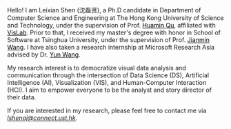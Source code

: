 Hello! I am Leixian Shen (沈磊贤), a Ph.D candidate in Department of Computer Science and Engineering at The Hong Kong University of Science and Technology, under the supervision of Prof. [<font color=Black>Huamin Qu</font>](http://www.huamin.org/), affiliated with [<font color=Black>VisLab</font>](http://vis.cse.ust.hk/). Prior to that, I received my master's degree with honor in School of Software at Tsinghua University, under the supervision of Prof. [<font color=Black>Jianmin Wang</font>](https://www.thss.tsinghua.edu.cn/en/faculty/jianminwang.htm). I have also taken a research internship at Microsoft Research Asia advised by Dr. [<font color=Black>Yun Wang</font>](https://www.microsoft.com/en-us/research/people/wangyun/).

My research interest is to democratize visual data analysis and communication through the intersection of Data Science (DS), Artificial Intelligence (AI), Visualization (VIS), and Human-Computer Interaction (HCI). I aim to empower everyone to be the analyst and story director of their data.

<!-- especially on Human-AI Collaboration, AI for Visualization, Text-Visual Interplay, and Intelligent Data Visualization Creation. -->

If you are interested in my research, please feel free to contact me via *<u>lshenaj@connect.ust.hk</u>*.

<!-- [<font color=Black>VisLab</font>](http://vis.cse.ust.hk/) -->